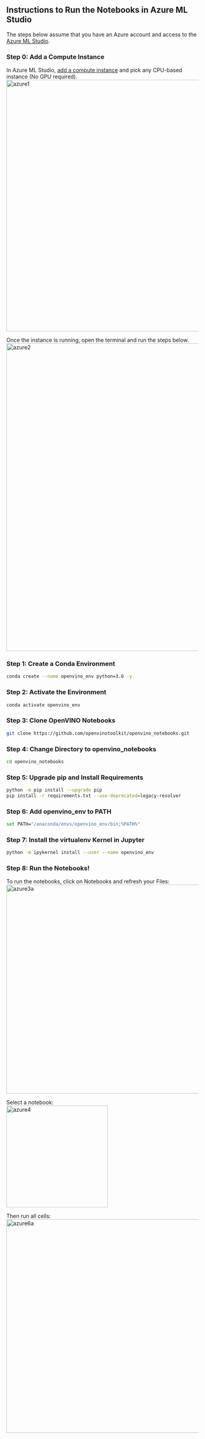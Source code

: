 ## Instructions to Run the Notebooks in Azure ML Studio
The steps below assume that you have an Azure account and access to the [Azure ML Studio](https://ml.azure.com/). 

### Step 0: Add a Compute Instance
In Azure ML Studio, [add a compute instance](https://docs.microsoft.com/en-us/azure/machine-learning/how-to-create-manage-compute-instance?tabs=python) and pick any CPU-based instance (No GPU required). <br>
<img width="657" alt="azure1" src="https://user-images.githubusercontent.com/15709723/117559437-17463180-b03a-11eb-9e8d-d4539d1502f2.png">

Once the instance is running, open the terminal and run the steps below.<br>
<img width="804" alt="azure2" src="https://user-images.githubusercontent.com/15709723/117559439-1ca37c00-b03a-11eb-8fc3-3f9b6434275d.png">

### Step 1: Create a Conda Environment
```bash
conda create --name openvino_env python=3.6 -y
```

### Step 2: Activate the Environment
```bash
conda activate openvino_env
```

### Step 3: Clone OpenVINO Notebooks
```bash
git clone https://github.com/openvinotoolkit/openvino_notebooks.git
```

### Step 4: Change Directory to openvino_notebooks
```bash
cd openvino_notebooks
```

### Step 5: Upgrade pip and Install Requirements
```bash
python -m pip install --upgrade pip
pip install -r requirements.txt --use-deprecated=legacy-resolver
```

### Step 6: Add openvino_env to PATH
```bash
set PATH="/anaconda/envs/openvino_env/bin;%PATH%"
```

### Step 7: Install the virtualenv Kernel in Jupyter
```bash
python -m ipykernel install --user --name openvino_env
```

### Step 8: Run the Notebooks!
To run the notebooks, click on Notebooks and refresh your Files: <br>
<img width="546" alt="azure3a" src="https://user-images.githubusercontent.com/15709723/117580814-a725c300-b0ae-11eb-93bf-007779c26075.png">

Select a notebook: <br>
<img width="266" alt="azure4" src="https://user-images.githubusercontent.com/15709723/117559447-2af19800-b03a-11eb-8bd6-8813b7a8814f.png">

Then run all cells: <br>
<img width="558" alt="azure6a" src="https://user-images.githubusercontent.com/15709723/117580973-37640800-b0af-11eb-91ae-7194b9b4e505.png">